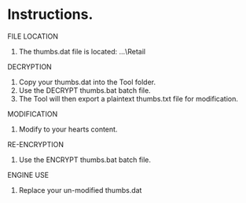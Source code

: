 # Instructions.

FILE LOCATION
1. The thumbs.dat file is located: ...\Retail

DECRYPTION

1. Copy your thumbs.dat into the Tool folder.
2. Use the DECRYPT thumbs.bat batch file.
3. The Tool will then export a plaintext thumbs.txt file for modification.

MODIFICATION
1. Modify to your hearts content.

RE-ENCRYPTION
1. Use the ENCRYPT thumbs.bat batch file.

ENGINE USE
1. Replace your un-modified thumbs.dat
